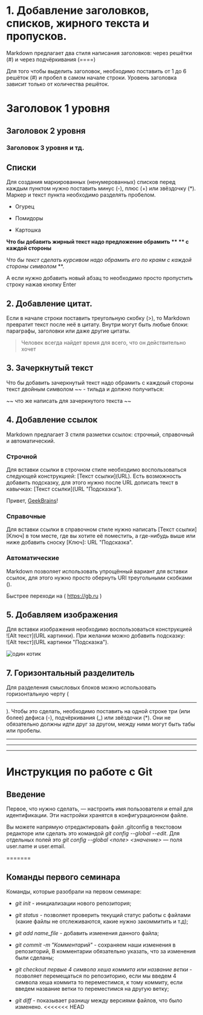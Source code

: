 # 1. Добавление заголовков, списков, жирного текста и пропусков.

Markdown предлагает два стиля написания заголовков: через решётки (#) и через подчёркивания (====)

Для того чтобы выделить заголовок, необходимо поставить от 1 до 6 решёток (#) и пробел в самом начале строки. Уровень заголовка зависит только от количества решёток.

# Заголовок 1 уровня
## Заголовок 2 уровня
### Заголовок 3 уровня и тд.

## Списки

Для создания маркированных (ненумерованных) списков перед каждым пунктом нужно поставить минус (-), плюс (+) или звёздочку (*). Маркер и текст пункта необходимо разделять пробелом.

- Огурец
+ Помидоры
* Картошка

**Что бы добавить жирный текст надо предложение обрамить ** ** с каждой стороны**

*Что бы текст сделать курсивом надо обрамить его по краям с каждой стороны символом* **. 

А если нужно добавить новый абзац то необходимо просто пропустить строку нажав кнопку Enter 

## 2. Добавление цитат. 

Если в начале строки поставить треугольную скобку (>), то Markdown превратит текст после неё в цитату. Внутри могут быть любые блоки: параграфы, заголовки или даже другие цитаты.

> Человек всегда найдет время для всего, что он действительно хочет

## 3. Зачеркнутый текст

Что бы добавить зачеркнутый текст надо обрамить с каждоый стороны текст двойным символом ~~ - тильда и должно получиться:

~~ что же написать для зачеркнутого текста ~~

## 4. Добавление ссылок

Markdown предлагает 3 стиля разметки ссылок: строчный, справочный и автоматический.

### Строчной
Для вставки ссылки в строчном стиле необходимо воспользоваться следующей конструкцией: [Текст ссылки]​(URL). Есть возможность добавить подсказку, для этого нужно после URL дописать текст в кавычках: [Текст ссылки]​(URL "Подсказка").

Привет, [GeekBrains](https://gb.ru/ "Обучающая платформа  в сфере IT")!

### Справочные

Для вставки ссылки в справочном стиле нужно написать [Текст ссылки]​[Ключ] в том месте, где вы хотите её поместить, а где-нибудь выше или ниже добавить сноску [Ключ]: URL "Подсказка".


### Автоматические 

Markdown позволяет использовать упрощённый вариант для вставки ссылок, для этого нужно просто обернуть URI треугольными скобками (<URI>).

Быстрее переходи на ( <https://gb.ru> )

## 5. Добавляем изображения

Для вставки изображения  необходимо воспользоваться конструкцией !⁠[Alt текст]​(URL картинки). При желании можно добавить подсказку: !⁠[Alt текст]​(URL картинки "Подсказка").

 ![один котик](https://avatars.mds.yandex.net/get-zen_doc/1721884/pub_5fe8cea9de81402ba889690b_5fe8cedede81402ba889c4a8/scale_1200)

## 7. Горизонтальный разделитель

Для разделения смысловых блоков можно использовать горизонтальную черту (<hr>). Чтобы это сделать, необходимо поставить на одной строке три (или более) дефиса (-), подчёркивания (_) или звёздочки (*). Они не обязательно должны идти друг за другом, между ними могут быть табы или пробелы.

---
***
___

# Инструкция по работе с Git

## Введение
Первое, что нужно сделать, — настроить имя пользователя и email для идентификации. Эти настройки хранятся в конфигурационном файле.

Вы можете напрямую отредактировать файл .gitconfig в текстовом редакторе или сделать это командой *git config --global --edit*. Для отдельных полей это *git config --global <поле> <значение>* — поля user.name и user.email.


=======
## Команды первого семинара

Команды, которые разобрали на первом семинаре:

- *git init* - инициализации нового репозитория;

- *git status* - позволяет проверить текущий статус работы с файлами (какие файлы не отслеживаются, какие нужно закоммитить и т.д);

- *git add name_file* - добавить изменения данного файла;

- *git commit -m "Комментарий"* - сохраняем наши изменения в репозиторий, В комментарии обязательно указать, что за изменения были сделаны;

- *git checkout  первые 4 символа хеша коммита или  название ветки* - позволяет перемещаться по репозиторию, если мы введем 4 символа хеша коммита то переместимся, к тому коммиту, если введем название ветки то переместимся на другую ветку;

- *git diff* - показывает разницу между версиями файлов, что было изменено.
<<<<<<< HEAD


